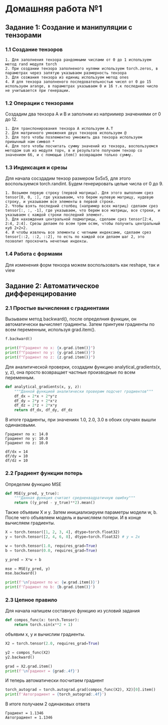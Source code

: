 # Домашняя работа №1
## Задание 1: Создание и манипуляции с тензорами
### 1.1 Создание тензоров
```
1. Для заполнения тензора рандомными числами от 0 до 1 используем метод rand модуля torch 
2. При создании тензора заполненого нулями используем torch.zeros, в параметрах через запятую указываем размерность тензора 
3. Для созжания тензора из единиц используем метод ones      
4. И для тензора заполненого последовательностью чисел от 0 до 15 используем arange, в параметрах указываем 0 и 16 т.к последнее число не учитывается при генерации.
```
### 1.2 Операции с тензорами
Создадим два тензора А и В и заполним из наприимер значениями от 0 до 12.
```
1. Для транспонирования тензора А используем А.Т
2. Для матричного умножения двух тензоров используем @
3. Для того чтобы поэлементно умножить два тензора используем привычный нам символ *
4. Для того чтобы посчитать сумму значений из тензора, воспользуемся методом sum из модуля торч, в и результате получаем тензор со значением 66, и с помощью item() возвращаем только сумму.
```
### 1.3 Индексация и срезы
Для начала сосздадим тензор размером 5х5х5, для этого воспользуемся torch.randint. Будем генерировать целые числа от 0 до 9. 
```
1. Возьмем первую строку (первой матрицы). Для этого выполним срез tensor[0, 0, :], где указываем, что берем нулевую матрицу, нудевую строку, и указываем все элементы в первой строке.
2. Чтобы взять последний столбец (например всех матриц) сделаем срез tensor[:, :, -1], где указываем, что берем все матрицы, все строки, и указываем с каждой строки последний элемент.
3. Для нахождения центральной подматрицы, сделаем срез tensor[2:4, 2:4, 2:4]. Срезы делаем по всем трем осям, чтобы получить центральный куб 2×2×2.
4. И чтобы извлечь все элементы с четными индексами, сделаем срез tensor[::2, ::2, ::2], то есть по каждой оси делаем шаг 2, это позволит проскочить нечетные индексы.
```
### 1.4 Работа с формами
Для изменения форм тензора можем воспользовать как reshape, так и view
## Задание 2: Автоматическое дифференцирование
### 2.1 Простые вычисления с градиентами
Вызываем метод backward(), после определния функции, он автоматически вычисляет градиенты. Затем принтуем градиенты по всем переменным, используя grad.item().
```python
f.backward()

print(f"Градиент по x: {x.grad.item()}")
print(f"Градиент по y: {y.grad.item()}")
print(f"Градиент по z: {z.grad.item()}")
```
Для аналитической проверки, создадим функцию analytical_gradients(x, y, z), она просто возвращает частные производные по всем переменным. 
```python
def analytical_gradients(x, y, z):
    """Данной функцией аналитически проверим подсчет градиентов"""
    df_dx = 2*x + 2*y*z
    df_dy = 2*y + 2*x*z
    df_dz = 2*z + 2*x*y
    return df_dx, df_dy, df_dz
```
В итоге градиенты, при значениях 1.0, 2.0, 3.0 в обоих случаях вышли одинаковыми.
```
Градиент по x: 14.0
Градиент по y: 10.0
Градиент по z: 10.0

df/dx = 14
df/dy = 10
df/dz = 10
```
### 2.2 Градиент функции потерь
Определим функцию MSE
```python
def MSE(y_pred, y_true):
    """Данная функция считает среднеквадратичную ошибку"""
    return ((y_pred - y_true)**2).mean()
```
Также объявим X и y. Затем инициализируем параметры модели w, b. После чего объявляем модель и вычисляем потери. И в конце вычисляем градиенты.
```python
X = torch.tensor([1, 2, 3, 4], dtype=torch.float32)
y = torch.tensor([2, 4, 6, 8], dtype=torch.float32) # y = 2x

w = torch.tensor(1.0, requires_grad=True)
b = torch.tensor(0.0, requires_grad=True)

y_pred = X*w + b

mse = MSE(y_pred, y)
mse.backward()

print(f'\nГрадиент по w: {w.grad.item()}')
print(f'Градиент по b: {b.grad.item()}')
```
### 2.3 Цепное правило
Для начала напишем составную функцию из условий задания
```python
def compos_func(x: torch.Tensor):
    return torch.sin(x**2 + 1)
```
объявим х, у и вычислим градиенты.
```python
X2 = torch.tensor(2.0, requires_grad=True)

y2 = compos_func(X2)
y2.backward()

grad = X2.grad.item()
print(f'\nГрадиент = {grad:.4f}')
```
И теперь автоматически посчитаем градиент
```python
torch_autograd = torch.autograd.grad(compos_func(X2), X2)[0].item()
print(f'Автоградиент = {torch_autograd:.4f}')
```
В итоге получаем 2 одинаковых ответа
```
Градиент = 1.1346
Автоградиент = 1.1346
```













